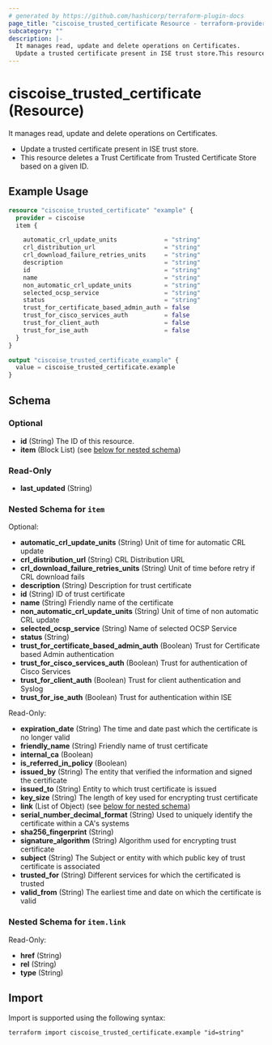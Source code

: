 ```yaml
---
# generated by https://github.com/hashicorp/terraform-plugin-docs
page_title: "ciscoise_trusted_certificate Resource - terraform-provider-ciscoise"
subcategory: ""
description: |-
  It manages read, update and delete operations on Certificates.
  Update a trusted certificate present in ISE trust store.This resource deletes a Trust Certificate from Trusted Certificate Store based on a given ID.
---
```


# ciscoise_trusted_certificate (Resource)

It manages read, update and delete operations on Certificates.

  - Update a trusted certificate present in ISE trust store.
  - This resource deletes a Trust Certificate from Trusted Certificate Store based on a given ID.

## Example Usage

```terraform
resource "ciscoise_trusted_certificate" "example" {
  provider = ciscoise
  item {

    automatic_crl_update_units             = "string"
    crl_distribution_url                   = "string"
    crl_download_failure_retries_units     = "string"
    description                            = "string"
    id                                     = "string"
    name                                   = "string"
    non_automatic_crl_update_units         = "string"
    selected_ocsp_service                  = "string"
    status                                 = "string"
    trust_for_certificate_based_admin_auth = false
    trust_for_cisco_services_auth          = false
    trust_for_client_auth                  = false
    trust_for_ise_auth                     = false
  }
}

output "ciscoise_trusted_certificate_example" {
  value = ciscoise_trusted_certificate.example
}
```

<!-- schema generated by tfplugindocs -->
## Schema

### Optional

- **id** (String) The ID of this resource.
- **item** (Block List) (see [below for nested schema](#nestedblock--item))

### Read-Only

- **last_updated** (String)

<a id="nestedblock--item"></a>
### Nested Schema for `item`

Optional:

- **automatic_crl_update_units** (String) Unit of time for automatic CRL update
- **crl_distribution_url** (String) CRL Distribution URL
- **crl_download_failure_retries_units** (String) Unit of time before retry if CRL download fails
- **description** (String) Description for trust certificate
- **id** (String) ID of trust certificate
- **name** (String) Friendly name of the certificate
- **non_automatic_crl_update_units** (String) Unit of time of non automatic CRL update
- **selected_ocsp_service** (String) Name of selected OCSP Service
- **status** (String)
- **trust_for_certificate_based_admin_auth** (Boolean) Trust for Certificate based Admin authentication
- **trust_for_cisco_services_auth** (Boolean) Trust for authentication of Cisco Services
- **trust_for_client_auth** (Boolean) Trust for client authentication and Syslog
- **trust_for_ise_auth** (Boolean) Trust for authentication within ISE

Read-Only:

- **expiration_date** (String) The time and date past which the certificate is no longer valid
- **friendly_name** (String) Friendly name of trust certificate
- **internal_ca** (Boolean)
- **is_referred_in_policy** (Boolean)
- **issued_by** (String) The entity that verified the information and signed the certificate
- **issued_to** (String) Entity to which trust certificate is issued
- **key_size** (String) The length of key used for encrypting trust certificate
- **link** (List of Object) (see [below for nested schema](#nestedatt--item--link))
- **serial_number_decimal_format** (String) Used to uniquely identify the certificate within a CA's systems
- **sha256_fingerprint** (String)
- **signature_algorithm** (String) Algorithm used for encrypting trust certificate
- **subject** (String) The Subject or entity with which public key of trust certificate is associated
- **trusted_for** (String) Different services for which the certificated is trusted
- **valid_from** (String) The earliest time and date on which the certificate is valid

<a id="nestedatt--item--link"></a>
### Nested Schema for `item.link`

Read-Only:

- **href** (String)
- **rel** (String)
- **type** (String)

## Import

Import is supported using the following syntax:

```shell
terraform import ciscoise_trusted_certificate.example "id=string"
```
